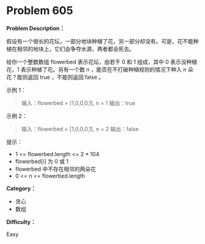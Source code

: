 # Problem 605

**Problem Description：**

假设有一个很长的花坛，一部分地块种植了花，另一部分却没有。可是，花不能种植在相邻的地块上，它们会争夺水源，两者都会死去。

给你一个整数数组 flowerbed 表示花坛，由若干 0 和 1 组成，其中 0 表示没种植花，1 表示种植了花。另有一个数 n ，能否在不打破种植规则的情况下种入 n 朵花？能则返回 true ，不能则返回 false 。

示例 1：

> 输入：flowerbed = [1,0,0,0,1], n = 1
> 输出：true

示例 2：

> 输入：flowerbed = [1,0,0,0,1], n = 2
> 输出：false
 

提示：

- 1 <= flowerbed.length <= 2 * 104
- flowerbed[i] 为 0 或 1
- flowerbed 中不存在相邻的两朵花
- 0 <= n <= flowerbed.length

**Category：**

- 贪心
- 数组

**Difficulty：**

Easy

